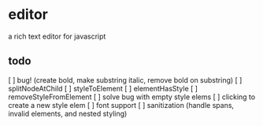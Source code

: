 # editor

a rich text editor for javascript

## todo

[ ] bug! (create bold, make substring italic, remove bold on substring)
[ ] splitNodeAtChild
[ ] styleToElement
[ ] elementHasStyle
[ ] removeStyleFromElement
[ ] solve bug with empty style elems
[ ] clicking to create a new style elem
[ ] font support
[ ] sanitization (handle spans, invalid elements, and nested styling)
